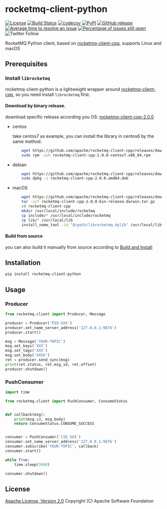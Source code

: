 # rocketmq-client-python

[![License](https://img.shields.io/badge/license-Apache%202-4EB1BA.svg)](https://www.apache.org/licenses/LICENSE-2.0.html)
[![Build Status](https://travis-ci.org/apache/rocketmq-client-python.svg?branch=master)](https://travis-ci.org/apache/rocketmq-client-python)
[![codecov](https://codecov.io/gh/apache/rocketmq-client-python/branch/ctypes/graph/badge.svg)](https://codecov.io/gh/apache/rocketmq-client-python/branch/ctypes)
[![PyPI](https://img.shields.io/pypi/v/rocketmq-client-python.svg)](https://pypi.org/project/rocketmq-client-python)
[![GitHub release](https://img.shields.io/badge/release-download-default.svg)](https://github.com/apache/rocketmq-client-python/releases)
[![Average time to resolve an issue](http://isitmaintained.com/badge/resolution/apache/rocketmq-client-python.svg)](http://isitmaintained.com/project/apache/rocketmq-client-python "Average time to resolve an issue")
[![Percentage of issues still open](http://isitmaintained.com/badge/open/apache/rocketmq-client-python.svg)](http://isitmaintained.com/project/apache/rocketmq-client-python "Percentage of issues still open")
![Twitter Follow](https://img.shields.io/twitter/follow/ApacheRocketMQ?style=social)

RocketMQ Python client, based on [rocketmq-client-cpp](https://github.com/apache/rocketmq-client-cpp), supports Linux and macOS
## Prerequisites

### Install `librocketmq`
rocketmq-client-python is a lightweight wrapper around [rocketmq-client-cpp](https://github.com/apache/rocketmq-client-cpp), so you need install 
`librocketmq` first.

#### Download by binary release.
download specific release according you OS: [rocketmq-client-cpp-2.0.0](https://github.com/apache/rocketmq-client-cpp/releases/tag/2.0.0)
- centos
    
    take centos7 as example, you can install the library in centos6 by the same method.
    ```bash
        wget https://github.com/apache/rocketmq-client-cpp/releases/download/2.0.0/rocketmq-client-cpp-2.0.0-centos7.x86_64.rpm
        sudo rpm -ivh rocketmq-client-cpp-2.0.0-centos7.x86_64.rpm
    ```
- debian
    ```bash
        wget https://github.com/apache/rocketmq-client-cpp/releases/download/2.0.0/rocketmq-client-cpp-2.0.0.amd64.deb
        sudo dpkg -i rocketmq-client-cpp-2.0.0.amd64.deb
    ```
- macOS
    ```bash
        wget https://github.com/apache/rocketmq-client-cpp/releases/download/2.0.0/rocketmq-client-cpp-2.0.0-bin-release.darwin.tar.gz
        tar -xzf rocketmq-client-cpp-2.0.0-bin-release.darwin.tar.gz
        cd rocketmq-client-cpp
        mkdir /usr/local/include/rocketmq
        cp include/* /usr/local/include/rocketmq
        cp lib/* /usr/local/lib
        install_name_tool -id "@rpath/librocketmq.dylib" /usr/local/lib/librocketmq.dylib
    ```
#### Build from source
you can also build it manually from source according to [Build and Install](https://github.com/apache/rocketmq-client-cpp/tree/master#build-and-install)

## Installation

```bash
pip install rocketmq-client-python
```

## Usage

### Producer

```python
from rocketmq.client import Producer, Message

producer = Producer('PID-XXX')
producer.set_name_server_address('127.0.0.1:9876')
producer.start()

msg = Message('YOUR-TOPIC')
msg.set_keys('XXX')
msg.set_tags('XXX')
msg.set_body('XXXX')
ret = producer.send_sync(msg)
print(ret.status, ret.msg_id, ret.offset)
producer.shutdown()
```

### PushConsumer

```python
import time

from rocketmq.client import PushConsumer, ConsumeStatus


def callback(msg):
    print(msg.id, msg.body)
    return ConsumeStatus.CONSUME_SUCCESS


consumer = PushConsumer('CID_XXX')
consumer.set_name_server_address('127.0.0.1:9876')
consumer.subscribe('YOUR-TOPIC', callback)
consumer.start()

while True:
    time.sleep(3600)

consumer.shutdown()

```

## License
[Apache License, Version 2.0](http://www.apache.org/licenses/LICENSE-2.0.html) Copyright (C) Apache Software Foundation
